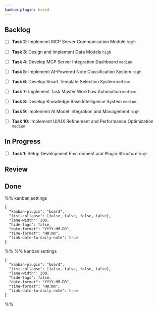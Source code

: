 ```yaml
---
kanban-plugin: board
---
```


## Backlog
- [ ] **Task 2**: Implement MCP Server Communication Module `high`
- [ ] **Task 3**: Design and Implement Data Models `high`
- [ ] **Task 4**: Develop MCP Server Integration Dashboard `medium`
- [ ] **Task 5**: Implement AI-Powered Note Classification System `high`
- [ ] **Task 6**: Develop Smart Template Selection System `medium`
- [ ] **Task 7**: Implement Task Master Workflow Automation `medium`
- [ ] **Task 8**: Develop Knowledge Base Intelligence System `medium`
- [ ] **Task 9**: Implement AI Model Integration and Management `high`
- [ ] **Task 10**: Implement UI/UX Refinement and Performance Optimization `medium`


## In Progress
- [ ] **Task 1**: Setup Development Environment and Plugin Structure `high`


## Review

## Done

%% kanban:settings
```
{
  "kanban-plugin": "board",
  "list-collapse": [false, false, false, false],
  "lane-width": 300,
  "hide-tags": false,
  "date-format": "YYYY-MM-DD",
  "time-format": "HH:mm",
  "link-date-to-daily-note": true
}
```
%%
%% kanban:settings
```
{
  "kanban-plugin": "board",
  "list-collapse": [false, false, false, false],
  "lane-width": 300,
  "hide-tags": false,
  "date-format": "YYYY-MM-DD",
  "time-format": "HH:mm",
  "link-date-to-daily-note": true
}
```
%%
